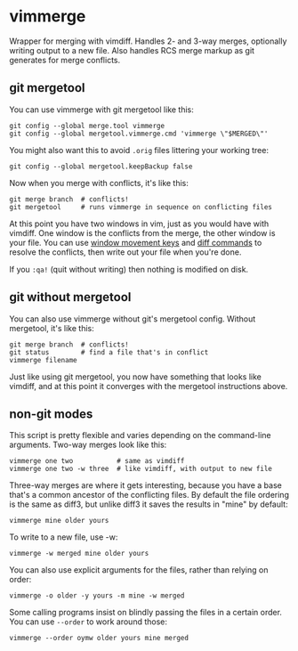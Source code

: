 vimmerge
========

Wrapper for merging with vimdiff. Handles 2- and 3-way merges, optionally
writing output to a new file. Also handles RCS merge markup as git
generates for merge conflicts.

git mergetool
-------------

You can use vimmerge with git mergetool like this:

    git config --global merge.tool vimmerge
    git config --global mergetool.vimmerge.cmd 'vimmerge \"$MERGED\"'

You might also want this to avoid `.orig` files littering your working
tree:

    git config --global mergetool.keepBackup false

Now when you merge with conflicts, it's like this:

    git merge branch  # conflicts!
    git mergetool     # runs vimmerge in sequence on conflicting files

At this point you have two windows in vim, just as you would have with
vimdiff. One window is the conflicts from the merge, the other window is
your file. You can use [window movement keys](http://vimdoc.sourceforge.net/htmldoc/windows.html#window-move-cursor)
and [diff commands](http://vimdoc.sourceforge.net/htmldoc/diff.html#copy-diffs) to
resolve the conflicts, then write out your file when you're done.

If you `:qa!` (quit without writing) then nothing is modified on disk.

git without mergetool
---------------------

You can also use vimmerge without git's mergetool config. Without
mergetool, it's like this:

    git merge branch  # conflicts!
    git status        # find a file that's in conflict
    vimmerge filename

Just like using git mergetool, you now have something that looks like
vimdiff, and at this point it converges with the mergetool instructions
above.

non-git modes
-------------

This script is pretty flexible and varies depending on the command-line
arguments. Two-way merges look like this:

    vimmerge one two           # same as vimdiff
    vimmerge one two -w three  # like vimdiff, with output to new file

Three-way merges are where it gets interesting, because you have a base
that's a common ancestor of the conflicting files. By default the file
ordering is the same as diff3, but unlike diff3 it saves the results in
"mine" by default:

    vimmerge mine older yours

To write to a new file, use -w:

    vimmerge -w merged mine older yours

You can also use explicit arguments for the files, rather than relying on
order:

    vimmerge -o older -y yours -m mine -w merged

Some calling programs insist on blindly passing the files in a certain
order. You can use `--order` to work around those:

    vimmerge --order oymw older yours mine merged
